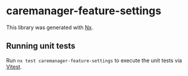 # caremanager-feature-settings

This library was generated with [Nx](https://nx.dev).

## Running unit tests

Run `nx test caremanager-feature-settings` to execute the unit tests via [Vitest](https://vitest.dev/).
